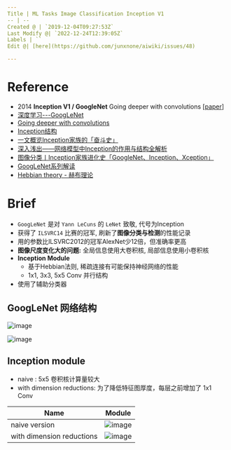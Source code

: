 ```yaml
---
Title | ML Tasks Image Classification Inception V1
-- | --
Created @ | `2019-12-04T09:27:53Z`
Last Modify @| `2022-12-24T12:39:05Z`
Labels | ``
Edit @| [here](https://github.com/junxnone/aiwiki/issues/48)

---
```

# Reference
-  2014 **Inception V1 / GoogleNet** Going deeper with convolutions [[paper](https://arxiv.org/pdf/1409.4842.pdf)]
- [深度学习---GoogLeNet](https://blog.csdn.net/qq_38906523/article/details/80061075)
- [Going deeper with convolutions](https://arxiv.org/pdf/1409.4842v1.pdf)
- [Inception结构](https://baike.baidu.com/item/Inception%E7%BB%93%E6%9E%84/22761220?fr=aladdin)
- [一文概览Inception家族的「奋斗史」](https://www.chainnews.com/articles/727946354364.htm)
- [深入浅出——网络模型中Inception的作用与结构全解析](https://blog.csdn.net/u010402786/article/details/52433324)
- [图像分类丨Inception家族进化史「GoogleNet、Inception、Xception」](https://www.cnblogs.com/vincent1997/p/10920036.html)
- [GoogLeNet系列解读](https://blog.csdn.net/shuzfan/article/details/50738394)
- [Hebbian theory - 赫布理论](https://zh.wikipedia.org/wiki/%E8%B5%AB%E5%B8%83%E7%90%86%E8%AE%BA)

# Brief
- `GoogLeNet` 是对 `Yann LeCuns` 的 `LeNet` 致敬, 代号为Inception
- 获得了 `ILSVRC14` 比赛的冠军, 刷新了**图像分类与检测**的性能记录
- 用的参数比ILSVRC2012的冠军AlexNet少12倍，但准确率更高
- **图像尺度变化大的问题:**  全局信息使用大卷积核, 局部信息使用小卷积核
- **Inception Module**
  - 基于Hebbian法则, 稀疏连接有可能保持神经网络的性能
  - 1x1, 3x3, 5x5 Conv 并行结构
- 使用了辅助分类器


## GoogLeNet 网络结构

![image](https://user-images.githubusercontent.com/2216970/70121559-d0684580-16a9-11ea-8a52-45e65a9f10ab.png)

![image](https://user-images.githubusercontent.com/2216970/70122958-9cdaea80-16ac-11ea-939b-5853bdc26340.png)

## Inception module

- naive :  5x5 卷积核计算量较大
- with dimension reductions:  为了降低特征图厚度，每层之前增加了 1x1 Conv

Name | Module
-- | --
naive version | ![image](https://user-images.githubusercontent.com/2216970/70117141-9d20b900-169f-11ea-9f05-0080ef4bac29.png)
with dimension reductions | ![image](https://user-images.githubusercontent.com/2216970/70117153-a873e480-169f-11ea-9b54-b093aba84416.png)

